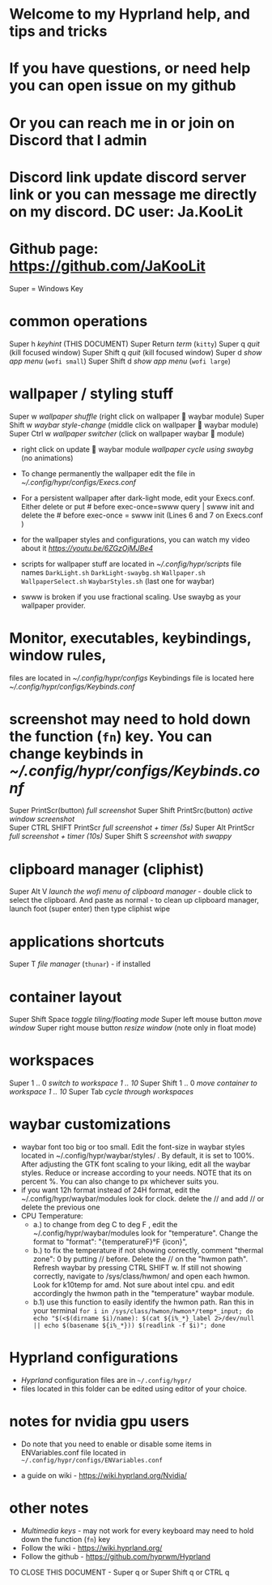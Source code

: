 # Welcome to my Hyprland help, and tips and tricks #
# If you have questions, or need help you can open issue on my github
# Or you can reach me in or join on Discord that I admin
# Discord link update discord server link or you can message me directly on my discord. DC user: Ja.KooLit
# Github page: https://github.com/JaKooLit

  Super = Windows Key

# common operations
  Super          h        *keyhint* (THIS DOCUMENT)
  Super          Return   *term* (`kitty`)
  Super          q        *quit* (kill focused window)
  Super   Shift  q        *quit* (kill focused window)
  Super          d        *show app menu* (`wofi small`)
  Super   Shift  d        *show app menu* (`wofi large`)

# wallpaper / styling stuff
  Super           w       *wallpaper shuffle* (right click on wallpaper   waybar module)
  Super   Shift   w       *waybar style-change* (middle click on wallpaper   waybar module)
  Super   Ctrl    w       *wallpaper switcher* (click on wallpaper waybar    module)
  
  - right click on update   waybar module  *wallpaper cycle using swaybg* (no animations)
  
  - To change permanently the wallpaper edit the file in *~/.config/hypr/configs/Execs.conf*
  - For a persistent wallpaper after dark-light mode, edit your Execs.conf. Either delete or put # before exec-once=swww query | swww init and delete the # before exec-once = swww init (Lines 6 and 7 on Execs.conf )
  
  - for the wallpaper styles and configurations, you can watch my video about it *https://youtu.be/6ZGzOjMJBe4*
  
  - scripts for wallpaper stuff are located in *~/.config/hypr/scripts* file names `DarkLight.sh` `DarkLight-swaybg.sh` `Wallpaper.sh` `WallpaperSelect.sh` `WaybarStyles.sh` (last one for waybar)

  - swww is broken if you use fractional scaling. Use swaybg as your wallpaper provider.

# Monitor, executables, keybindings, window rules, 
  files are located in *~/.config/hypr/configs*
  Keybindings file is located here *~/.config/hypr/configs/Keybinds.conf*

# screenshot may need to hold down the function (`fn`) key. You can change keybinds in *~/.config/hypr/configs/Keybinds.conf* 
  Super PrintScr(button)       *full screenshot*
  Super Shift PrintSrc(button) *active window screenshot*         
  Super CTRL SHIFT PrintScr    *full screenshot + timer (5s)*
  Super Alt PrintScr           *full screenshot + timer (10s)*
  Super Shift S                *screenshot with swappy*

# clipboard manager (cliphist)
  Super Alt V   *launch the wofi menu of clipboard manager* 
    - double click to select the clipboard. And paste as normal
    - to clean up clipboard manager, launch foot (super enter) then type cliphist wipe

# applications shortcuts
  Super   T		  *file manager* (`thunar`) - if installed

    
# container layout
  Super   Shift   Space       *toggle tiling/floating mode*
  Super   left mouse button   *move window*
  Super   right mouse button  *resize window* (note only in float mode)


# workspaces
  Super         1 .. 0    *switch to workspace 1 .. 10*
  Super  Shift  1 .. 0    *move container to workspace 1 .. 10*
  Super   Tab             *cycle through workspaces*

# waybar customizations
  - waybar font too big or too small. Edit the font-size in waybar styles located in ~/.config/hypr/waybar/styles/ . By default, it is set to 100%. After adjusting the GTK font scaling to your liking, edit all the waybar styles. Reduce or increase according to your needs. NOTE that its on percent %. You can also change to px whichever suits you.
  - if you want 12h format instead of 24H format, edit the ~/.config/hypr/waybar/modules look for clock. delete the // and add // or delete the previous one
  - CPU Temperature:
    - a.) to change from deg C to deg F , edit the ~/.config/hypr/waybar/modules look for "temperature". Change the format to "format": "{temperatureF}°F {icon}",
    - b.) to fix the temperature if not showing correctly, comment "thermal zone": 0 by putting // before. Delete the // on the "hwmon path". Refresh waybar by pressing CTRL SHIFT w. If still not showing correctly, navigate to /sys/class/hwmon/ and open each hwmon. Look for k10temp for amd. Not sure about intel cpu. and edit accordingly the hwmon path in the "temperature" waybar module.
    - b.1) use this function to easily identify the hwmon path. Ran this in your terminal    ``` for i in /sys/class/hwmon/hwmon*/temp*_input; do echo "$(<$(dirname $i)/name): $(cat ${i%_*}_label 2>/dev/null || echo $(basename ${i%_*})) $(readlink -f $i)"; done ```

# Hyprland configurations
  - *Hyprland* configuration files are in `~/.config/hypr/`
  - files located in this folder can be edited using editor of your choice.

# notes for nvidia gpu users
  - Do note that you need to enable or disable some items in ENVariables.conf file located in `~/.config/hypr/configs/ENVariables.conf`
  
  - a guide on wiki - https://wiki.hyprland.org/Nvidia/


# other notes
  - *Multimedia keys* - may not work for every keyboard may need to hold down the function (`fn`) key
  - Follow the wiki - https://wiki.hyprland.org/
  - Follow the github - https://github.com/hyprwm/Hyprland



TO CLOSE THIS DOCUMENT - Super q or Super Shift q or CTRL q
